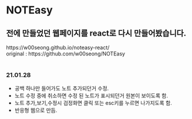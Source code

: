 # NOTEasy

<h2>전에 만들었던 웹페이지를 react로 다시 만들어봤습니다.</h2>
https://w00seong.github.io/noteasy-react/<br>
original : https://github.com/w00seong/NOTEasy<br><br>

<h3>21.01.28</h3>
<ul>
  <li>공백 하나만 들어가도 노트 추가되던거 수정.</li>
  <li>노트 수정 중에 취소하면 수정 된 노트가 표시되던거 원본이 보이도록 함.</li>
  <li>노트 추가,보기,수정시 검정화면 클릭 또는 esc키를 누르면 나가지도록 함.</li>
  <li>반응형 웹으로 만듬.</li>
</ul>
